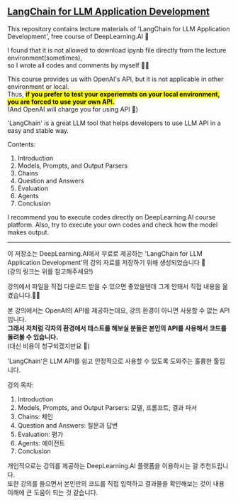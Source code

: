 ## [LangChain for LLM Application Development](https://www.deeplearning.ai/short-courses/)
This repository contains lecture materials of 'LangChain for LLM Application Development', free course of DeepLearning.AI 🤖  

I found that it is not allowed to download ipynb file directly from the lecture environment(sometimes),  
so I wrote all codes and comments by myself ✍🏻

This course provides us with OpenAI's API, but it is not applicable in other environment or local.  
Thus, <mark>**if you prefer to test your experiemnts on your local environment, you are forced to use your own API.**</mark>  
(And OpenAI will charge you for using API 🥲)

'LangChain' is a great LLM tool that helps developers to use LLM API in a easy and stable way.

Contents:
1. Introduction
2. Models, Prompts, and Output Parsers
3. Chains
4. Question and Answers
5. Evaluation
6. Agents
7. Conclusion

I recommend you to execute codes directly on DeepLearning.AI course platform.
Also, try to execute your own codes and check how the model makes output.

---

이 저장소는 DeepLearning.AI에서 무료로 제공하는 'LangChain for LLM Application Development'의 강의 자료를 저장하기 위해 생성되었습니다 🤖  
(강의 링크는 위를 참고해주세요!)  

강의에서 파일을 직접 다운로드 받을 수 있으면 좋았을텐데 그게 안돼서 직접 내용을 옮겼습니다.✍🏻  

본 강의에서는 OpenAI의 API를 제공하는데요, 강의 환경이 아니면 사용할 수 없는 API입니다.  
**그래서 저처럼 각자의 환경에서 테스트를 해보실 분들은 본인의 API를 사용해서 코드를 돌려볼 수 있습니다.**  
(대신 비용이 청구되겠지만요 🥲)  

'LangChain'은 LLM API를 쉽고 안정적으로 사용할 수 있도록 도와주는 훌륭한 툴입니다.

강의 목차:
1. Introduction
2. Models, Prompts, and Output Parsers: 모델, 프롬프트, 결과 파서
3. Chains: 체인
4. Question and Answers: 질문과 답변
5. Evaluation: 평가
6. Agents: 에이전트
7. Conclusion

개인적으로는 강의를 제공하는 DeepLearning.AI 플랫폼을 이용하시는 걸 추천드립니다.  
또한 강의를 들으면서 본인만의 코드를 직접 입력하고 결과물을 확인해보는 것이 내용 이해에 큰 도움이 되는 것 같습니다.
